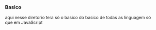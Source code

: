 ### Basico

aqui nesse diretorio tera só o basico do basico de todas as linguagem só que em JavaScript
